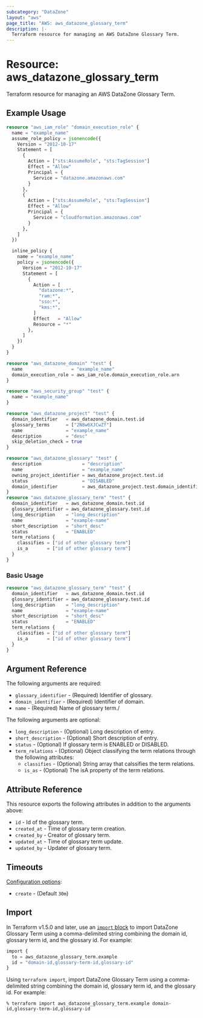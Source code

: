 ```yaml
---
subcategory: "DataZone"
layout: "aws"
page_title: "AWS: aws_datazone_glossary_term"
description: |-
  Terraform resource for managing an AWS DataZone Glossary Term.
---
```

# Resource: aws_datazone_glossary_term

Terraform resource for managing an AWS DataZone Glossary Term.

## Example Usage

```terraform
resource "aws_iam_role" "domain_execution_role" {
  name = "example_name"
  assume_role_policy = jsonencode({
    Version = "2012-10-17"
    Statement = [
      {
        Action = ["sts:AssumeRole", "sts:TagSession"]
        Effect = "Allow"
        Principal = {
          Service = "datazone.amazonaws.com"
        }
      },
      {
        Action = ["sts:AssumeRole", "sts:TagSession"]
        Effect = "Allow"
        Principal = {
          Service = "cloudformation.amazonaws.com"
        }
      },
    ]
  })

  inline_policy {
    name = "example_name"
    policy = jsonencode({
      Version = "2012-10-17"
      Statement = [
        {
          Action = [
            "datazone:*",
            "ram:*",
            "sso:*",
            "kms:*",
          ]
          Effect   = "Allow"
          Resource = "*"
        },
      ]
    })
  }
}

resource "aws_datazone_domain" "test" {
  name                  = "example_name"
  domain_execution_role = aws_iam_role.domain_execution_role.arn
}

resource "aws_security_group" "test" {
  name = "example_name"
}

resource "aws_datazone_project" "test" {
  domain_identifier   = aws_datazone_domain.test.id
  glossary_terms      = ["2N8w6XJCwZf"]
  name                = "example_name"
  description         = "desc"
  skip_deletion_check = true
}

resource "aws_datazone_glossary" "test" {
  description               = "description"
  name                      = "example_name"
  owning_project_identifier = aws_datazone_project.test.id
  status                    = "DISABLED"
  domain_identifier         = aws_datazone_project.test.domain_identifier
}
resource "aws_datazone_glossary_term" "test" {
  domain_identifier   = aws_datazone_domain.test.id
  glossary_identifier = aws_datazone_glossary.test.id
  long_description    = "long_description"
  name                = "example-name"
  short_description   = "short_desc"
  status              = "ENABLED"
  term_relations {
    classifies = ["id of other glossary term"]
    is_a       = ["id of other glossary term"]
  }
}
```

### Basic Usage

```terraform
resource "aws_datazone_glossary_term" "test" {
  domain_identifier   = aws_datazone_domain.test.id
  glossary_identifier = aws_datazone_glossary.test.id
  long_description    = "long_description"
  name                = "example-name"
  short_description   = "short_desc"
  status              = "ENABLED"
  term_relations {
    classifies = ["id of other glossary term"]
    is_a       = ["id of other glossary term"]
  }
}
```

## Argument Reference

The following arguments are required:

* `glossary_identifier` - (Required) Identifier of glossary.
* `domain_identifier` - (Required) Identifier of domain.
* `name` - (Required) Name of glossary term./

The following arguments are optional:

* `long_description` - (Optional) Long description of entry.
* `short_description` - (Optional) Short description of entry.
* `status` - (Optional) If glossary term is ENABLED or DISABLED.
* `term_relations` - (Optional) Object classifying the term relations through the following attributes:
    * `classifies` - (Optional) String array that calssifies the term relations.
    * `is_as` - (Optional) The isA property of the term relations.

## Attribute Reference

This resource exports the following attributes in addition to the arguments above:

* `id` - Id of the glossary term.
* `created_at` - Time of glossary term creation.
* `created_by` - Creator of glossary term.
* `updated_at` - Time of glossary term update.
* `updated_by` - Updater of glossary term.

## Timeouts

[Configuration options](https://developer.hashicorp.com/terraform/language/resources/syntax#operation-timeouts):

* `create` - (Default `30m`)

## Import

In Terraform v1.5.0 and later, use an [`import` block](https://developer.hashicorp.com/terraform/language/import) to import DataZone Glossary Term using a comma-delimited string combining the domain id, glossary term id, and the glossary id. For example:

```terraform
import {
  to = aws_datazone_glossary_term.example
  id = "domain-id,glossary-term-id,glossary-id"
}
```

Using `terraform import`, import DataZone Glossary Term using a comma-delimited string combining the domain id, glossary term id, and the glossary id. For example:

```console
% terraform import aws_datazone_glossary_term.example domain-id,glossary-term-id,glossary-id
```
